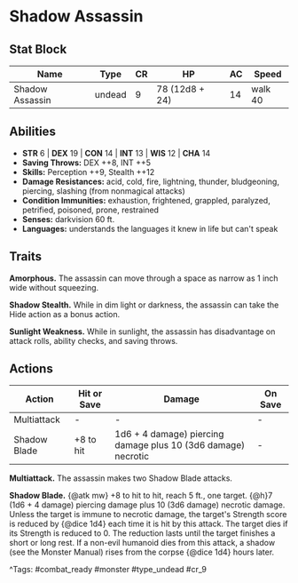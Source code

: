 # Shadow Assassin

## Stat Block

| Name | Type | CR | HP | AC | Speed |
|------|------|----|----|----|-------|
| Shadow Assassin | undead | 9 | 78 (12d8 + 24) | 14 | walk 40 |

## Abilities

- **STR** 6 | **DEX** 19 | **CON** 14 | **INT** 13 | **WIS** 12 | **CHA** 14
- **Saving Throws:** DEX ++8, INT ++5  
- **Skills:** Perception ++9, Stealth ++12  
- **Damage Resistances:** acid, cold, fire, lightning, thunder, bludgeoning, piercing, slashing (from nonmagical attacks)  
- **Condition Immunities:** exhaustion, frightened, grappled, paralyzed, petrified, poisoned, prone, restrained  
- **Senses:** darkvision 60 ft.  
- **Languages:** understands the languages it knew in life but can't speak

## Traits

**Amorphous.** The assassin can move through a space as narrow as 1 inch wide without squeezing.

**Shadow Stealth.** While in dim light or darkness, the assassin can take the Hide action as a bonus action.

**Sunlight Weakness.** While in sunlight, the assassin has disadvantage on attack rolls, ability checks, and saving throws.


## Actions

| Action | Hit or Save | Damage | On Save |
|--------|--------------|--------|----------|
| Multiattack | - | - | - |
| Shadow Blade | +8 to hit | 1d6 + 4 damage) piercing damage plus 10 (3d6 damage) necrotic | - |

**Multiattack.** The assassin makes two Shadow Blade attacks.

**Shadow Blade.** {@atk mw} +8 to hit to hit, reach 5 ft., one target. {@h}7 (1d6 + 4 damage) piercing damage plus 10 (3d6 damage) necrotic damage. Unless the target is immune to necrotic damage, the target's Strength score is reduced by {@dice 1d4} each time it is hit by this attack. The target dies if its Strength is reduced to 0. The reduction lasts until the target finishes a short or long rest. If a non-evil humanoid dies from this attack, a shadow (see the Monster Manual) rises from the corpse {@dice 1d4} hours later.


^Tags: #combat_ready #monster #type_undead #cr_9